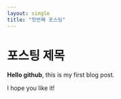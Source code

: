 ```yaml
---
layout: single
title: "첫번째 포스팅"
---
```


# 포스팅 제목
**Hello github**, this is my first blog post.

I hope you like it!
